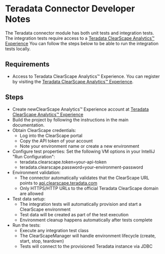 # Teradata Connector Developer Notes
The Teradata connector module has both unit tests and integration tests. 
The integration tests require access to a [Teradata ClearScape Analytics™ Experience](https://clearscape.teradata.com/sign-in)
You can follow the steps below to be able to run the integration tests locally.


## Requirements
* Access to Teradata ClearScape Analytics™ Experience. You can register by visiting the [Teradata ClearScape Analytics™ Experience](https://clearscape.teradata.com/sign-in).

## Steps
* Create newClearScape Analytics™ Experience account at [Teradata ClearScape Analytics™ Experience](https://www.teradata.com/getting-started/demos/clearscape-analytics)
* Build the project by following the instructions in the main documentation.
* Obtain ClearScape credentials:
    * Log into the ClearScape portal
    * Copy the API token of your account
    * Note your environment name or create a new environment
* Configure test properties: Set the following VM options in your IntelliJ "Run Configuration":
    * teradata.clearscape.token=your-api-token
    * teradata.clearscape.password=your-environment-password
* Environment validation:
    * The connector automatically validates that the ClearScape URL points to [api.clearscape.teradata.com](https://api.clearscape.teradata.com/api-docs/?_gl=1*z35r6m*_gcl_au*MTk4NDg2NzY5NC4xNzUwOTQwNjMx*_ga*MTE3NTQ5MzU3OS4xNzUwNDk4Nzk3*_ga_7PE2TMW3FE*czE3NTI4MTkzMjEkbzE4JGcwJHQxNzUyODE5MzY5JGoxMiRsMCRoMA..)
    * Only HTTPS/HTTP URLs to the official Teradata ClearScape domain are allowed
* Test data setup:
    * The integration tests will automatically provision and start a ClearScape environment
    * Test data will be created as part of the test execution
    * Environment cleanup happens automatically after tests complete
* Run the tests:
    * Execute any integration test class
    * The ClearScapeManager will handle environment lifecycle (create, start, stop, teardown)
    * Tests will connect to the provisioned Teradata instance via JDBC
